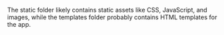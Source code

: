 The static folder likely contains static assets like CSS, JavaScript, and images, while the templates folder probably contains HTML templates for the app.
